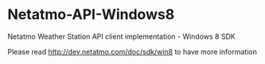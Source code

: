 Netatmo-API-Windows8
====================

Netatmo Weather Station API client implementation - Windows 8 SDK

Please read http://dev.netatmo.com/doc/sdk/win8 to have more information
